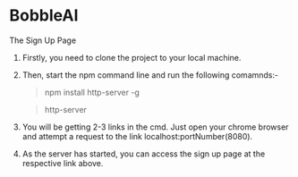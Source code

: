 # BobbleAI
The Sign Up Page
1. Firstly, you need to clone the project to your local machine.
2. Then, start the npm command line and run the following comamnds:-
    > npm install http-server -g
    
    > http-server
 3. You will be getting 2-3 links in the cmd. Just open your chrome browser and attempt a request to the link localhost:portNumber(8080).
 4. As the server has started, you can access the sign up page at the respective link above.
